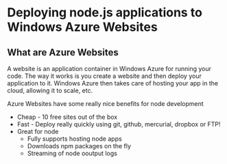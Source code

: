 # Deploying node.js applications to Windows Azure Websites

## What are Azure Websites
A website is an application container in Windows Azure for running your code. The way it works is you create a website and then deploy your application to it. Windows Azure then takes care of hosting your app in the cloud, allowing it to scale, etc.
 
Azure Websites have some really nice benefits for node development

* Cheap - 10 free sites out of the box
* Fast - Deploy really quickly using git, github, mercurial, dropbox or FTP!
* Great for node
	* Fully supports hosting node apps
	* Downloads npm packages on the fly
	* Streaming of node ooutput logs





